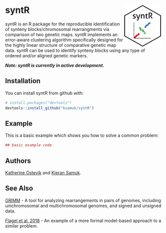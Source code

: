 
<!-- README.md is generated from README.Rmd. Please edit that file -->
syntR <img src="inst/figures/logo.png" align="right" width="120" height="135" />
================================================================================

syntR is an R package for the reproducible identification of synteny blocks/chromosomal rearrangments via comparison of two genetic maps. syntR implements an error-aware clustering algorithm specifically designed for the highly linear structure of comparative genetic map data. syntR can be used to identify synteny blocks using any type of ordered and/or aligned genetic markers. 

***Note: syntR is currently in active development.***

Installation
------------

You can install syntR from github with:

``` r
# install.packages("devtools")
devtools::install_github("ksamuk/syntR")
```

Example
-------

This is a basic example which shows you how to solve a common problem:

``` r
## basic example code
```

Authors
------------
[Katherine Ostevik](http://www.kateostevik.com/) and [Kieran Samuk](https://ksamuk.github.io/).

See Also
-------
[GRIMM](http://grimm.ucsd.edu/GRIMM/) - A tool for analyzing rearrangements in pairs of genomes, including unichromosomal and multichromosomal genomes, and signed and unsigned data. 

[Flagel et al. 2018](https://www.biorxiv.org/content/early/2018/05/26/330159) - An example of a more formal model-based approach to a similar problem. 
